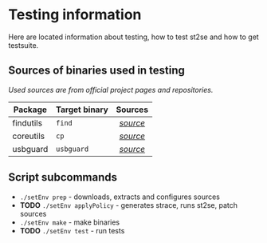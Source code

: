 ﻿Testing information
===================
Here are located information about testing, how to test st2se and how to get testsuite.

Sources of binaries used in testing
-----------------------------------

_Used sources are from official project pages and repositories._

| Package | Target binary | Sources |
| ------- | ------------- |:-------:|
| findutils | `find` | [_source_](https://ftp.gnu.org/pub/gnu/findutils/findutils-4.6.0.tar.gz) |
| coreutils | `cp` | [_source_](https://ftp.gnu.org/gnu/coreutils/coreutils-8.29.tar.xz) |
| usbguard  | `usbguard` | [_source_](https://github.com/USBGuard/usbguard/archive/usbguard-0.7.2.tar.gz) |

Script subcommands
------------------

- `./setEnv prep` - downloads, extracts and configures sources
- __TODO__ `./setEnv applyPolicy` - generates strace, runs st2se, patch sources
- `./setEnv make` - make binaries
- __TODO__ `./setEnv test` - run tests
